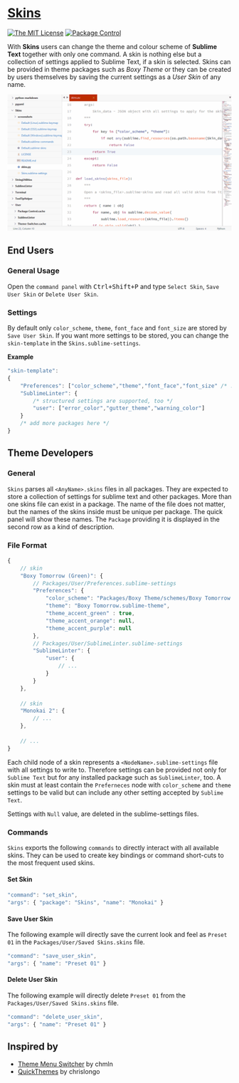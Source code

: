 # [Skins][home]
[![The MIT License](https://img.shields.io/badge/license-MIT-orange.svg?style=flat-square)](LICENSE)
[![Package Control](https://packagecontrol.herokuapp.com/downloads/skins.svg?style=flat-square)](https://packagecontrol.io/packages/skins)

With **Skins** users can change the theme and colour scheme of **Sublime Text** together with only one command. A skin is nothing else but a collection of settings applied to Sublime Text, if a skin is selected. Skins can be provided in theme packages such as _Boxy Theme_ or they can be created by users themselves by saving the current settings as a _User Skin_ of any name.

![scr](screenshot.gif)

## End Users
### General Usage
Open the `command panel` with <kbd>Ctrl+Shift+P</kbd> and type `Select Skin`, `Save User Skin` or `Delete User Skin`.


### Settings
By default only `color_scheme`, `theme`, `font_face` and `font_size` are stored by `Save User Skin`. If you want more settings to be stored, you can change the `skin-template` in the `Skins.sublime-settings`.

**Example**

```javascript
"skin-template":
{
	"Preferences": ["color_scheme","theme","font_face","font_size" /* ... */ ],
	"SublimeLinter": {
		/* structured settings are supported, too */
		"user": ["error_color","gutter_theme","warning_color"]
	}
	/* add more packages here */
}
```

## Theme Developers
### General
`Skins` parses all `<AnyName>.skins` files in all packages. They are expected to store a collection of settings for sublime text and other packages. More than one skins file can exist in a package. The name of the file does not matter, but the names of the skins inside must be unique per package. The quick panel will show these names. The `Package` providing it is displayed in the second row as a kind of description.

### File Format

```javascript
{
	// skin
	"Boxy Tomorrow (Green)": {
		// Packages/User/Preferences.sublime-settings
		"Preferences": {
			"color_scheme": "Packages/Boxy Theme/schemes/Boxy Tomorrow.tmTheme",
			"theme": "Boxy Tomorrow.sublime-theme",
			"theme_accent_green" : true,
			"theme_accent_orange": null,
			"theme_accent_purple": null
		},
		// Packages/User/SublimeLinter.sublime-settings
		"SublimeLinter": {
			"user": {
				// ...
			}
		}
	},

	// skin
	"Monokai 2": {
		// ...
	},

	// ...
}
```

Each child node of a skin represents a `<NodeName>.sublime-settings` file with all settings to write to. Therefore settings can be provided not only for `Sublime Text` but for any installed package such as `SublimeLinter`, too. A skin must at least contain the `Preferneces` node with `color_scheme` and `theme` settings to be valid but can include any other setting accepted by `Sublime Text`.

Settings with `Null` value, are deleted in the sublime-settings files.

### Commands
`Skins` exports the following `commands` to directly interact with all available skins. They can be used to create key bindings or command short-cuts to the most frequent used skins.

#### Set Skin

```javascript
"command": "set_skin",
"args": { "package": "Skins", "name": "Monokai" }
```

#### Save User Skin

The following example will directly save the current look and feel as `Preset 01` in the `Packages/User/Saved Skins.skins` file.

```javascript
"command": "save_user_skin",
"args": { "name": "Preset 01" }
```

#### Delete User Skin

The following example will directly delete `Preset 01` from the `Packages/User/Saved Skins.skins` file.

```javascript
"command": "delete_user_skin",
"args": { "name": "Preset 01" }
```

## Inspired by
- [Theme Menu Switcher][themeswitcher] by chmln
- [QuickThemes][quickthemes] by chrislongo

[home]:							<https://github.com/deathaxe/sublime-skins>
[themeswitcher]:		<https://github.com/chmln/sublime-text-theme-switcher-menu>
[quickthemes]:			<https://github.com/chrislongo/QuickThemes>